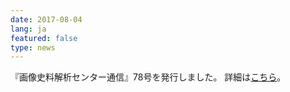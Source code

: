 ```yaml
---
date: 2017-08-04
lang: ja
featured: false
type: news
---
```

『画像史料解析センター通信』78号を発行しました。
 詳細は<a href="http://www.hi.u-tokyo.ac.jp/gazo/centernewslist.htm" target="_blank">こちら</a>。
